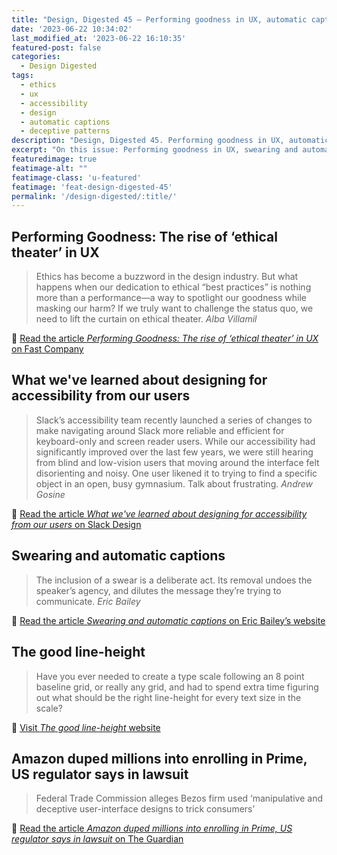 ```yaml
---
title: "Design, Digested 45 — Performing goodness in UX, automatic captions and more"
date: '2023-06-22 10:34:02'
last_modified_at: '2023-06-22 16:10:35'
featured-post: false
categories:
  - Design Digested
tags:
  - ethics
  - ux
  - accessibility
  - design
  - automatic captions
  - deceptive patterns
description: "Design, Digested 45. Performing goodness in UX, automatic captions and more"
excerpt: "On this issue: Performing goodness in UX, swearing and automatic captions, the good line-height and more."
featuredimage: true
featimage-alt: ""
featimage-class: 'u-featured'
featimage: 'feat-design-digested-45'
permalink: '/design-digested/:title/'
---
```

## Performing Goodness: The rise of ‘ethical theater’ in UX

> Ethics has become a buzzword in the design industry. But what happens when our dedication to ethical “best practices” is nothing more than a performance—a way to spotlight our goodness while masking our harm? If we truly want to challenge the status quo, we need to lift the curtain on ethical theater. 
> <cite>Alba Villamil</cite>

🔗 [Read the article _Performing Goodness: The rise of ‘ethical theater’ in UX_ on Fast Company](https://www.fastcompany.com/90897746/ethical-theater-in-ux)

## What we've learned about designing for accessibility from our users

> Slack’s accessibility team recently launched a series of changes to make navigating around Slack more reliable and efficient for keyboard-only and screen reader users. While our accessibility had significantly improved over the last few years, we were still hearing from blind and low-vision users that moving around the interface felt disorienting and noisy. One user likened it to trying to find a specific object in an open, busy gymnasium. Talk about frustrating.
> <cite>Andrew Gosine</cite>

🔗 [Read the article _What we've learned about designing for accessibility from our users_ on Slack Design](https://slack.design/articles/what-weve-learned-about-designing-for-accessibility-from-our-users/)

## Swearing and automatic captions

> The inclusion of a swear is a deliberate act. Its removal undoes the speaker’s agency, and dilutes the message they’re trying to communicate.
> <cite>Eric Bailey</cite>

🔗 [Read the article _Swearing and automatic captions_ on Eric Bailey’s website](https://ericwbailey.website/published/swearing-and-automatic-captions/)

## The good line-height

> Have you ever needed to create a type scale following an 8 point baseline grid, or really any grid, and had to spend extra time figuring out what should be the right line-height for every text size in the scale?

🔗 [Visit _The good line-height_ website](https://www.thegoodlineheight.com/)

## Amazon duped millions into enrolling in Prime, US regulator says in lawsuit

> Federal Trade Commission alleges Bezos firm used ‘manipulative and deceptive user-interface designs to trick consumers’

🔗 [Read the article _Amazon duped millions into enrolling in Prime, US regulator says in lawsuit_ on The Guardian](https://www.theguardian.com/technology/2023/jun/21/amazon-sued-prime-cancel-ftc)
